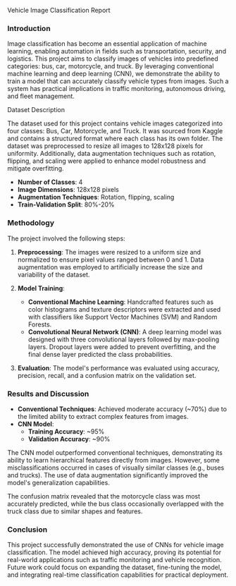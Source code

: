 Vehicle Image Classification Report

### Introduction

Image classification has become an essential application of machine learning, enabling automation in fields such as transportation, security, and logistics. This project aims to classify images of vehicles into predefined categories: bus, car, motorcycle, and truck. By leveraging conventional machine learning and deep learning (CNN), we demonstrate the ability to train a model that can accurately classify vehicle types from images. Such a system has practical implications in traffic monitoring, autonomous driving, and fleet management.

Dataset Description

The dataset used for this project contains vehicle images categorized into four classes: Bus, Car, Motorcycle, and Truck. It was sourced from Kaggle and contains a structured format where each class has its own folder. The dataset was preprocessed to resize all images to 128x128 pixels for uniformity. Additionally, data augmentation techniques such as rotation, flipping, and scaling were applied to enhance model robustness and mitigate overfitting.

- **Number of Classes**: 4
- **Image Dimensions**: 128x128 pixels
- **Augmentation Techniques**: Rotation, flipping, scaling
- **Train-Validation Split**: 80%-20%

### Methodology

The project involved the following steps:

1. **Preprocessing**: The images were resized to a uniform size and normalized to ensure pixel values ranged between 0 and 1. Data augmentation was employed to artificially increase the size and variability of the dataset.

2. **Model Training**:

   - **Conventional Machine Learning**: Handcrafted features such as color histograms and texture descriptors were extracted and used with classifiers like Support Vector Machines (SVM) and Random Forests.
   - **Convolutional Neural Network (CNN)**: A deep learning model was designed with three convolutional layers followed by max-pooling layers. Dropout layers were added to prevent overfitting, and the final dense layer predicted the class probabilities.

3. **Evaluation**: The model's performance was evaluated using accuracy, precision, recall, and a confusion matrix on the validation set.

### Results and Discussion

- **Conventional Techniques**: Achieved moderate accuracy (\~70%) due to the limited ability to extract complex features from images.
- **CNN Model**:
  - **Training Accuracy**: \~95%
  - **Validation Accuracy**: \~90%

The CNN model outperformed conventional techniques, demonstrating its ability to learn hierarchical features directly from images. However, some misclassifications occurred in cases of visually similar classes (e.g., buses and trucks). The use of data augmentation significantly improved the model's generalization capabilities.

The confusion matrix revealed that the motorcycle class was most accurately predicted, while the bus class occasionally overlapped with the truck class due to similar shapes and features.

### Conclusion

This project successfully demonstrated the use of CNNs for vehicle image classification. The model achieved high accuracy, proving its potential for real-world applications such as traffic monitoring and vehicle recognition. Future work could focus on expanding the dataset, fine-tuning the model, and integrating real-time classification capabilities for practical deployment.

